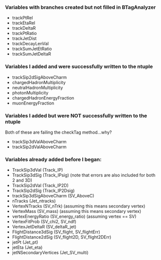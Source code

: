### Variables with branches created but not filled in BTagAnalyzer

+ trackPtRel
+ trackEtaRel
+ trackDeltaR
+ trackPtRatio
+ trackJetDist
+ trackDecayLenVal
+ trackSumJetEtRatio
+ trackSumJetDeltaR

### Variables I added and were successfully written to the ntuple

+ trackSip2dSigAboveCharm
+ chargedHadronMultiplicity
+ neutralHadronMultiplicity
+ photonMultiplicity
+ chargedHadronEnergyFraction
+ muonEnergyFraction

### Variables I added but were NOT successfully written to the ntuple

Both of these are failing the checkTag method...why?
+ trackSip3dValAboveCharm
+ trackSip2dValAboveCharm


### Variables already added before I began:

+ TrackSip3dVal (Track_IP)
+ TrackSip3dSig (Track_IPsig) (note that errors are also included for both 2 and 3D)
+ TrackSip2dVal (Track_IP2D)
+ TrackSip2dSig (Track_IP2Dsig)
+ trackSip3dSigAboveCharm (SV_AboveC)
+ nTracks (Jet_ntracks)
+ VertexNTracks (SV_nTrk) (assuming this means secondary vertex)
+ VertexMass (SV_mass) (assuming this means secondary vertex)
+ vertexEnergyRatio (SV_energy_ratio) (assuming vertex == SV)
+ VertexFitProb (SV_chi2, SV_ndf)
+ VertexJetDeltaR (SV_deltaR_jet)
+ FlightDistance3dSig (SV_flight, SV_flightErr)
+ FlightDistance2dSig (SV_flight2D, SV_flight2DErr)
+ jetPt (Jet_pt)
+ jetEta (Jet_eta)
+ jetNSecondaryVertices (Jet_SV_multi)
